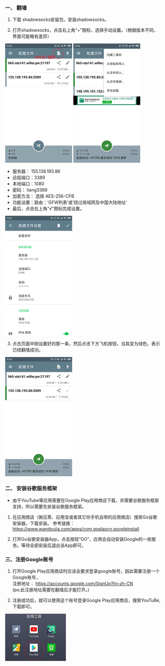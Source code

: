 ### 一、 翻墙
1. 下载 shadowsocks安装包，安装shadowsocks。

2. 打开shadowsocks，点击右上角“+”图标，选择手动设置。（根据版本不同，界面可能略有差异）

<img src="./images/fanqiang1.png" />


<img src="./images/fanqiang2.jpg" />

* 服务器： 155.138.193.86
* 远程端口：3389
* 本地端口：1080
* 密码： liang3389
* 加密方法： 选择 AES-256-CFB
* 功能设置：路由：‘GFW列表’或‘绕过局域网及中国大陆地址’
* 最后，点击右上角“√”图标完成设置。

<img src="./images/fanqiang3.png" />

3. 点击页面中刚设置好的那一条，然后点击下方飞机按钮，当其变为绿色，表示已经翻墙成功。

<img src="./images/fanqiang4.jpg" />

### 二、 安装谷歌服务框架

* 由于YouTube等应用需要在Google Play应用商店下载，并需要谷歌服务框架支持，所以需要先安装谷歌服务框架。

1. 在应用商店（豌豆荚、应用宝或者其它你手机自带的应用商店）搜索Go谷歌安装器，下载安装。
   参考链接： https://www.wandoujia.com/apps/com.goplaycn.googleinstall

2. 打开Go谷歌安装器App，点击按钮“GO”，应用会自动安装Google的一些服务。等待全部安装后退出该App即可。

### 三、注册Google账号

1.  打开Google Play应用商店时应该会要求登录google账号，因此需要注册一个Google账号，   
    注册地址： https://accounts.google.com/SignUp?hl=zh-CN    
    (ps:此注册地址需要在翻墙后才能打开。)

2. 注册成功后，就可以使用这个账号登录Google Play应用商店，搜索YouTuBe,下载即可。

<img src="./images/fanqiang5.jpg" />